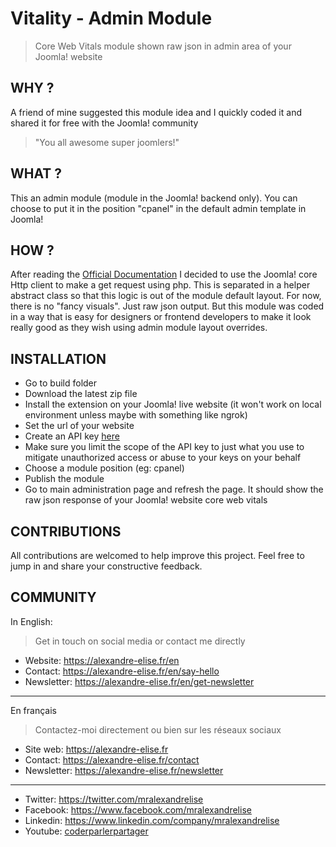 # Vitality - Admin Module
> Core Web Vitals module shown raw json in admin area of your Joomla! website

## WHY ?
A friend of mine suggested this module idea and I quickly coded it and shared it for free with the Joomla! community 
> "You all awesome super joomlers!"

## WHAT ?
This an admin module (module in the Joomla! backend only). You can choose to put it in the position "cpanel" in the default admin template in Joomla!

## HOW ?
After reading the [Official Documentation](https://developers.google.com/speed/docs/insights/v5/get-started)
I decided to use the Joomla! core Http client to make a get request using php. This is separated in a helper abstract class so that this logic is out of the module default layout.
For now, there is no "fancy visuals". Just raw json output. But this module was coded in a way that is easy for designers or frontend developers to make it look really good as they wish using admin module layout overrides.

## INSTALLATION
* Go to build folder
* Download the latest zip file
* Install the extension on your Joomla! live website (it won't work on local environment unless maybe with something like ngrok)
* Set the url of your website
* Create an API key [here](https://developers.google.com/speed/docs/insights/v5/get-started)
* Make sure you limit the scope of the API key to just what you use to mitigate unauthorized access or abuse to your keys on your behalf
* Choose a module position (eg: cpanel)
* Publish the module
* Go to main administration page and refresh the page. It should show the raw json response of your Joomla! website core web vitals

## CONTRIBUTIONS
All contributions are welcomed to help improve this project. Feel free to jump in and share your constructive feedback.

## COMMUNITY

In English:

> Get in touch on social media or contact me directly

* Website: https://alexandre-elise.fr/en
* Contact: https://alexandre-elise.fr/en/say-hello
* Newsletter: https://alexandre-elise.fr/en/get-newsletter

---------------------------------------------------

En français

> Contactez-moi directement ou bien sur les réseaux sociaux

* Site web: https://alexandre-elise.fr
* Contact: https://alexandre-elise.fr/contact
* Newsletter: https://alexandre-elise.fr/newsletter

-------------------------------------------------------

* Twitter: https://twitter.com/mralexandrelise
* Facebook: https://www.facebook.com/mralexandrelise
* Linkedin: https://www.linkedin.com/company/mralexandrelise
* Youtube: [coderparlerpartager](https://www.youtube.com/channel/UCCya8rIL-PVHm8Mt4QPW-xw?sub_confirmation=1)

